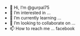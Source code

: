- 👋 Hi, I’m @gurpal75
- 👀 I’m interested in ...
- 🌱 I’m currently learning ...
- 💞️ I’m looking to collaborate on ...
- 📫 How to reach me ... facebook

<!---
gurpal75/gurpal75 is a ✨ special ✨ repository because its `README.md` (this file) appears on your GitHub profile.
You can click the Preview link to take a look at your changes.
--->
